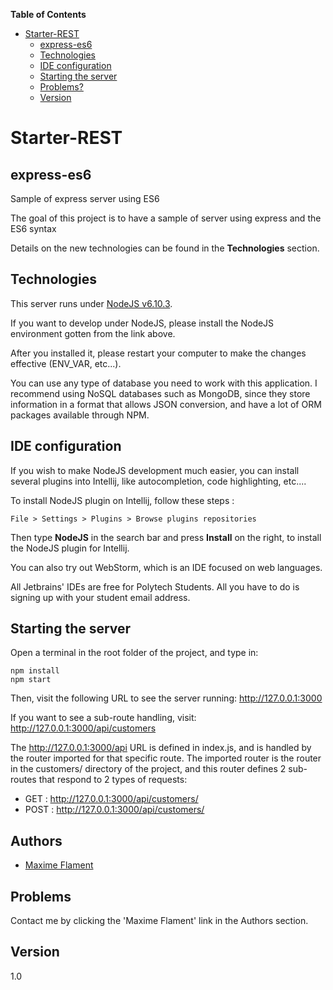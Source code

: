**Table of Contents**
- [Starter-REST](#starter-rest)
  * [express-es6](#express-es6)
  * [Technologies](#technologies)
  * [IDE configuration](#ide-configuration)
  * [Starting the server](#starting-the-server)
  * [Problems?](#problems)
  * [Version](#version)

# Starter-REST

## express-es6
Sample of express server using ES6

The goal of this project is to have a sample of server using express and the ES6 syntax

Details on the new technologies can be found in the **Technologies** section.

## Technologies

This server runs under [NodeJS v6.10.3](https://nodejs.org/en/).

If you want to develop under NodeJS, please install the 
NodeJS environment gotten from the link above. 

After you installed it, please restart your computer to make the changes effective 
(ENV_VAR, etc...).

You can use any type of database you need to work with this application.
I recommend using NoSQL databases such as MongoDB, since they store information in a format that
allows JSON conversion, and have a lot of ORM packages available through NPM.

## IDE configuration ##

If you wish to make NodeJS development much easier,
you can install several plugins into Intellij, like autocompletion,
code highlighting, etc....

To install NodeJS plugin on Intellij, follow these steps :

`File > Settings > Plugins > Browse plugins repositories`

Then type **NodeJS** in the search bar and press **Install**
on the right, to install the NodeJS plugin for Intellij.

You can also try out WebStorm, which is an IDE focused on web languages.

All Jetbrains' IDEs are free for Polytech Students. All you have to do is 
signing up with your student email address.

## Starting the server

Open a terminal in the root folder of the project, and type in:

```
npm install
npm start
```

Then, visit the following URL to see the server running: http://127.0.0.1:3000

If you want to see a sub-route handling, visit: http://127.0.0.1:3000/api/customers

The http://127.0.0.1:3000/api URL is defined in index.js, and is handled by the router imported for that
specific route.
The imported router is the router in the customers/ directory of the project, and this router defines 2
sub-routes that respond to 2 types of requests:

  - GET : http://127.0.0.1:3000/api/customers/
  - POST : http://127.0.0.1:3000/api/customers/

## Authors

  * [Maxime Flament](mailto:maxime.flament@etu.unice.fr?subject=starter-express-es6-rest)


## Problems

Contact me by clicking the 'Maxime Flament' link in the Authors section.

## Version
1.0
